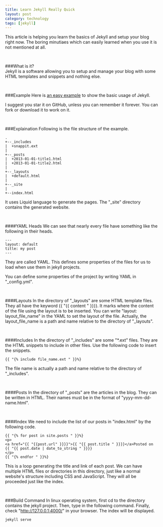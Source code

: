 ```yaml
---
title: Learn Jekyll Really Quick
layout: post
category: technology
tags: [jekyll]
---
```


This article is helping you learn the basics of Jekyll and setup your blog right now.
The boring minutiaes which can easily learned when you use it is not mentioned at all.

<br/>

###What is it?  
Jekyll is a software allowing you to setup and manage your blog with some HTML templates and snippets and nothing else.

<br/>

###Example
Here is [an easy example](https://github.com/jhfjhfj1/jekyll_easy_example) to show the basic usage of Jekyll.

I suggest you star it on GitHub, unless you can remember it forever. You can fork or download it to work on it.

<br/>

###Explaination
Following is the file structure of the example.

    .
    +--_includes
    |  +snappit.ext
    |
    +--_posts
    |  +2013-01-01-title1.html
    |  +2013-01-01-title2.html
    |
    +--_layouts
    |  +default.html
    |
    +--_site
    |
    +--index.html
It uses Liquid language to generate the pages. The "_site" directory contains the generated website.


<br/>

####YAML Heads
We can see that nearly every file have something like the following in their heads.

    ---
    layout: default
	title: my post
	---

They are called YAML. This defines some properties of the files for us to load when use them in jekyll projects.

You can define some properties of the project by writing YAML in "_config.yml".

<br/>

####Layouts
In the directory of "_layouts" are some HTML template files. They all have the keyword {{ "{{ content " }}}}. It marks where the content of the file using the layout is to be inserted.
You can write "layout: layout_file_name" in the YAML to set the layout of the file. Actually, the layout_file_name is a path and name relative to the directory of "_layouts".

<br/>

####Includes
In the directory of "_includes" are some "*.ext" files. They are the HTML snippets to include in other files.
Use the following code to insert the snippets.

	{{ "{% include file_name.ext " }}%}
The file name is actually a path and name relative to the directory of "_includes".

<br/>

####Posts
In the directory of "_posts" are the articles in the blog. They can be written in HTML. Their names must be in the format of "yyyy-mm-dd-name.html".

<br/>

####Index
We need to include the list of our posts in "index.html" by the following code.

	{{ "{% for post in site.posts " }}%}
	<p>
	<a href="{{ "{{post.url" }}}}">{{ "{{ post.title " }}}}</a>Posted on {{ "{{ post.date | date_to_string " }}}}
	</p>
	{{ "{% endfor " }}%}

This is a loop generating the title and link of each post.
We can have multiple HTML files or directories in this directory, just like a normal website's structure including CSS and JavaScript. They will all be proceeded just like the index.

<br>

###Build Command
In linux operating system, first cd to the directory contains the jekyll project. Then, type in the following command. Finally, check "http://127.0.0.1:4000/" in your browser. The index will be displayed.

    jekyll serve

